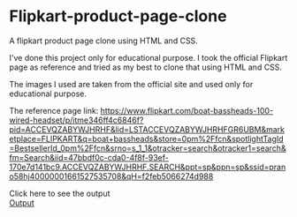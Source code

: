 # Flipkart-product-page-clone
A flipkart product page clone using HTML and CSS.

I've done this project only for educational purpose. I took the official Flipkart page as reference and tried as my best to clone that using HTML and CSS.

The images I used are taken from the official site and used only for educational purpose.

The reference page link:
https://www.flipkart.com/boat-bassheads-100-wired-headset/p/itme346ff4c6846f?pid=ACCEVQZABYWJHRHF&lid=LSTACCEVQZABYWJHRHFGR6UBM&marketplace=FLIPKART&q=boat+bassheads&store=0pm%2Ffcn&spotlightTagId=BestsellerId_0pm%2Ffcn&srno=s_1_1&otracker=search&otracker1=search&fm=Search&iid=47bbdf0c-cda0-4f8f-93ef-170e7d141bc9.ACCEVQZABYWJHRHF.SEARCH&ppt=sp&ppn=sp&ssid=prano58hj40000001661527535708&qH=f2feb5066274d988

Click here to see the output   
<a href="https://github.com/Rajashree215/Flipkart-product-page-clone/tree/main/Flipkart%20product%20page%20clone/output">Output</a>
